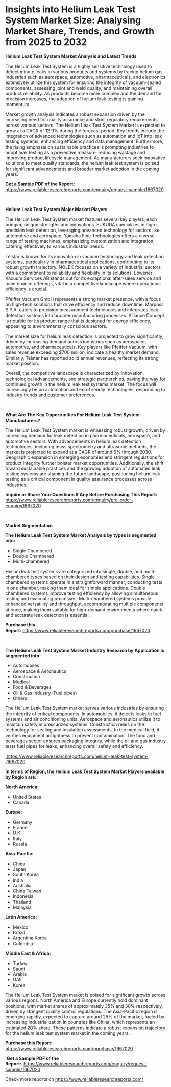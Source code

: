 <p><h1>Insights into Helium Leak Test System Market Size: Analysing Market Share, Trends, and Growth from 2025 to 2032</h1></p><p><strong>Helium Leak Test System Market Analysis and Latest Trends</strong></p>
<p><p>The Helium Leak Test System is a highly sensitive technology used to detect minute leaks in various products and systems by tracing helium gas. Industries such as aerospace, automotive, pharmaceuticals, and electronics extensively utilize this system for ensuring the integrity of vacuum-sealed components, assessing joint and weld quality, and maintaining overall product reliability. As products become more complex and the demand for precision increases, the adoption of helium leak testing is gaining momentum.</p><p>Market growth analysis indicates a robust expansion driven by the increasing need for quality assurance and strict regulatory requirements across various sectors. The Helium Leak Test System Market is expected to grow at a CAGR of 12.9% during the forecast period. Key trends include the integration of advanced technologies such as automation and IoT into leak testing systems, enhancing efficiency and data management. Furthermore, the rising emphasis on sustainable practices is prompting industries to adopt leak testing as a preventive measure, reducing wastage and improving product lifecycle management. As manufacturers seek innovative solutions to meet quality standards, the helium leak test system is poised for significant advancements and broader market adoption in the coming years.</p></p>
<p><strong>Get a Sample PDF of the Report:&nbsp;</strong> <a href="https://www.reliableresearchreports.com/enquiry/request-sample/1667020?utm_campaign=2646&utm_medium=2&utm_source=Github&utm_content=ia&utm_term=08032025&utm_id=helium-leak-test-system">https://www.reliableresearchreports.com/enquiry/request-sample/1667020</a></p>
<p>&nbsp;</p>
<p><strong>Helium Leak Test System Major Market Players</strong></p>
<p><p>The Helium Leak Test System market features several key players, each bringing unique strengths and innovations. FUKUDA specializes in high-precision leak detection, leveraging advanced technology for sectors like automotive and aerospace. Yamaha Fine Technologies offers a diverse range of testing machines, emphasizing customization and integration, catering effectively to various industrial needs.</p><p>Telstar is known for its innovation in vacuum technology and leak detection systems, particularly in pharmaceutical applications, contributing to its robust growth trajectory. NOLEK focuses on a variety of industrial sectors with a commitment to reliability and flexibility in its solutions. Lowener Vacuum Services AB stands out for its exceptional after-sales service and maintenance offerings, vital in a competitive landscape where operational efficiency is crucial.</p><p>Pfeiffer Vacuum GmbH represents a strong market presence, with a focus on high-tech solutions that drive efficiency and reduce downtime. Marposs S.P.A. caters to precision measurement technologies and integrates leak detection systems into broader manufacturing processes. Alliance Concept is notable for its product range that is designed for energy efficiency, appealing to environmentally conscious sectors.</p><p>The market size for helium leak detection is projected to grow significantly, driven by increasing demand across industries such as aerospace, automotive, and pharmaceuticals. Key players like Pfeiffer Vacuum, with sales revenue exceeding $700 million, indicate a healthy market demand. Similarly, Telstar has reported solid annual revenues, reflecting its strong market position.</p><p>Overall, the competitive landscape is characterized by innovation, technological advancements, and strategic partnerships, paving the way for continued growth in the helium leak test systems market. The focus will increasingly be on automation and eco-friendly technologies, responding to industry trends and customer preferences.</p></p>
<p>&nbsp;</p>
<p><strong>What Are The Key Opportunities For Helium Leak Test System Manufacturers?</strong></p>
<p><p>The Helium Leak Test System market is witnessing robust growth, driven by increasing demand for leak detection in pharmaceuticals, aerospace, and automotive sectors. With advancements in helium leak detection technologies, including mass spectrometry and ultrasonic methods, the market is projected to expand at a CAGR of around 6% through 2030. Geographic expansion in emerging economies and stringent regulations for product integrity further bolster market opportunities. Additionally, the shift toward sustainable practices and the growing adoption of automated leak testing systems are shaping the future landscape, positioning helium leak testing as a critical component in quality assurance processes across industries.</p></p>
<p><strong>Inquire or Share Your Questions If Any Before Purchasing This Report:</strong> <a href="https://www.reliableresearchreports.com/enquiry/pre-order-enquiry/1667020?utm_campaign=2646&utm_medium=2&utm_source=Github&utm_content=ia&utm_term=08032025&utm_id=helium-leak-test-system">https://www.reliableresearchreports.com/enquiry/pre-order-enquiry/1667020</a></p>
<p>&nbsp;</p>
<p><strong>Market Segmentation</strong></p>
<p><strong>The Helium Leak Test System Market Analysis by types is segmented into:</strong></p>
<p><ul><li>Single Chambered</li><li>Double Chambered</li><li>Multi-chambered</li></ul></p>
<p><p>Helium leak test systems are categorized into single, double, and multi-chambered types based on their design and testing capabilities. Single chambered systems operate in a straightforward manner, conducting tests in one chamber, making them ideal for simple applications. Double chambered systems improve testing efficiency by allowing simultaneous testing and evacuating processes. Multi-chambered systems provide enhanced versatility and throughput, accommodating multiple components at once, making them suitable for high-demand environments where quick and accurate leak detection is essential.</p></p>
<p><strong>Purchase this Report:&nbsp;</strong><a href="https://www.reliableresearchreports.com/purchase/1667020?utm_campaign=2646&utm_medium=2&utm_source=Github&utm_content=ia&utm_term=08032025&utm_id=helium-leak-test-system">https://www.reliableresearchreports.com/purchase/1667020</a></p>
<p>&nbsp;</p>
<p><strong>The Helium Leak Test System Market Industry Research by Application is segmented into:</strong></p>
<p><ul><li>Automobiles</li><li>Aerospace & Aeronautics</li><li>Construction</li><li>Medical</li><li>Food & Beverages</li><li>Oil & Gas Industry (Fuel pipes)</li><li>Others</li></ul></p>
<p><p>The Helium Leak Test System market serves various industries by ensuring the integrity of critical components. In automobiles, it detects leaks in fuel systems and air conditioning units. Aerospace and aeronautics utilize it to maintain safety in pressurized systems. Construction relies on the technology for sealing and insulation assessments. In the medical field, it verifies equipment airtightness to prevent contamination. The food and beverages sector ensures packaging integrity, while the oil and gas industry tests fuel pipes for leaks, enhancing overall safety and efficiency.</p></p>
<p><a href="https://www.reliableresearchreports.com/helium-leak-test-system-r1667020?utm_campaign=2646&utm_medium=2&utm_source=Github&utm_content=ia&utm_term=08032025&utm_id=helium-leak-test-system">&nbsp;https://www.reliableresearchreports.com/helium-leak-test-system-r1667020</a></p>
<p><strong>In terms of Region, the Helium Leak Test System Market Players available by Region are:</strong></p>
<p>
    <p> <strong> North America: </strong>
        <ul>
            <li>United States</li>
            <li>Canada</li>
        </ul>
        </p> 
    <p> <strong> Europe: </strong>
        <ul>
            <li>Germany</li>
            <li>France</li>
            <li>U.K.</li>
            <li>Italy</li>
            <li>Russia</li>
        </ul>
        </p> 
    <p> <strong> Asia-Pacific: </strong>
        <ul>
            <li>China</li>
            <li>Japan</li>
            <li>South Korea</li>
            <li>India</li>
            <li>Australia</li>
            <li>China Taiwan</li>
            <li>Indonesia</li>
            <li>Thailand</li>
            <li>Malaysia</li>
        </ul>
        </p> 
    <p> <strong> Latin America: </strong>
        <ul>
            <li>Mexico</li>
            <li>Brazil</li>
            <li>Argentina Korea</li>
            <li>Colombia</li>
        </ul>
        </p> 
    <p> <strong> Middle East & Africa: </strong>
        <ul>
            <li>Turkey</li>
            <li>Saudi</li>
            <li>Arabia</li>
            <li>UAE</li>
            <li>Korea</li>
        </ul>
    </p>
    </p>
<p><p>The Helium Leak Test System market is poised for significant growth across various regions. North America and Europe currently hold dominant positions, with market shares of approximately 35% and 30% respectively, driven by stringent quality control regulations. The Asia-Pacific region is emerging rapidly, expected to capture around 25% of the market, fueled by increasing industrialization in countries like China, which represents an estimated 20% share. These patterns indicate a robust expansion trajectory for the helium leak test system market in the coming years.</p></p>
<p><strong>Purchase this Report: </strong><a href="https://www.reliableresearchreports.com/purchase/1667020?utm_campaign=2646&utm_medium=2&utm_source=Github&utm_content=ia&utm_term=08032025&utm_id=helium-leak-test-system">https://www.reliableresearchreports.com/purchase/1667020</a></p>
<p>&nbsp;<strong>Get a Sample PDF of the Report:&nbsp;&nbsp;</strong><a href="https://www.reliableresearchreports.com/enquiry/request-sample/1667020?utm_campaign=2646&utm_medium=2&utm_source=Github&utm_content=ia&utm_term=08032025&utm_id=helium-leak-test-system">https://www.reliableresearchreports.com/enquiry/request-sample/1667020</a></p>
<p><strong></strong></p>
<p>Check more reports on <a href="https://www.reliableresearchreports.com/?utm_campaign=2646&utm_medium=2&utm_source=Github&utm_content=ia&utm_term=08032025&utm_id=helium-leak-test-system">https://www.reliableresearchreports.com/</a></p>